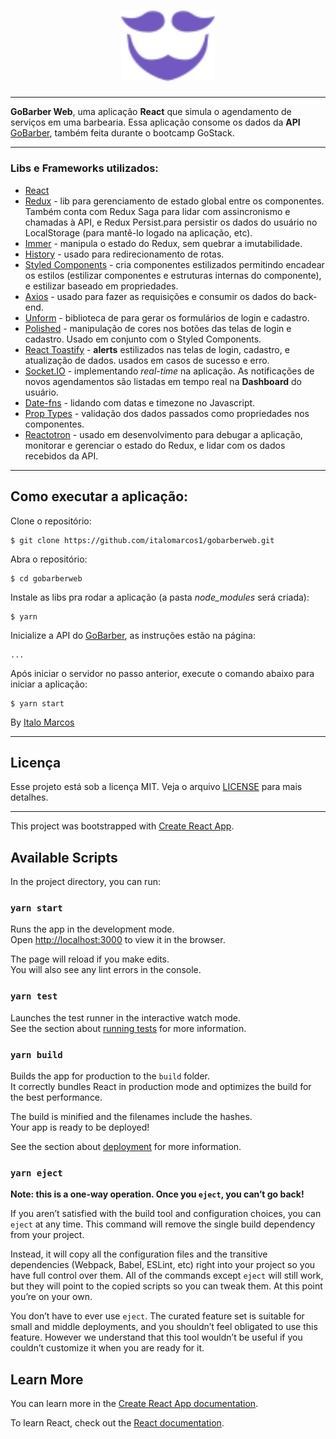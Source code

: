 <h1 align="center">
  <img alt="GoBarber" title="GoBarber" src="./gobarber.svg" width="150px" />
</h1>

---

**GoBarber Web**, uma aplicação **React** que simula o agendamento de serviços em uma barbearia. Essa aplicação consome os dados da **API** [GoBarber](https://github.com/italomarcos1/GoBarber/), também feita durante o bootcamp GoStack.

---
### Libs e Frameworks utilizados:

- [React](https://github.com/facebook/react)
- [Redux](https://github.com/reduxjs/redux) - lib para gerenciamento de estado global entre os componentes. Também conta com Redux Saga para lidar com assincronismo e chamadas à API, e Redux Persist.para persistir os dados do usuário no LocalStorage (para mantê-lo logado na aplicação, etc).
- [Immer](https://github.com/immerjs/immer) - manipula o estado do Redux, sem quebrar a imutabilidade.
- [History](https://github.com/ReactTraining/history) - usado para redirecionamento de rotas.
- [Styled Components](https://github.com/styled-components/styled-components) - cria componentes estilizados permitindo encadear os estilos (estilizar componentes e estruturas internas do componente), e estilizar baseado em propriedades.
- [Axios](https://github.com/axios/axios) - usado para fazer as requisições e consumir os dados do back-end.
- [Unform](https://github.com/rocketseat/unform) - biblioteca de para gerar os formulários de login e cadastro. 
- [Polished](https://github.com/styled-components/polished) - manipulação de cores nos botões das telas de login e cadastro. Usado em conjunto com o Styled Components.
- [React Toastify](https://github.com/fkhadra/react-toastify) - **alerts** estilizados nas telas de login, cadastro, e atualização de dados. usados em casos de sucesso e erro.
- [Socket.IO](https://github.com/socketio/socket.io) - implementando *real-time* na aplicação. As notificações de novos agendamentos são listadas em tempo real na **Dashboard** do usuário.
- [Date-fns](https://github.com/date-fns/date-fns) - lidando com datas e timezone no Javascript.
- [Prop Types](https://github.com/facebook/prop-types) - validação dos dados passados como propriedades nos componentes.
- [Reactotron](https://github.com/infinitered/reactotron) - usado em desenvolvimento para debugar a aplicação, monitorar e gerenciar o estado do Redux, e lidar com os dados recebidos da API.

---

## Como executar a aplicação:

Clone o repositório:
```
$ git clone https://github.com/italomarcos1/gobarberweb.git
```
Abra o repositório:
```
$ cd gobarberweb
```
Instale as libs pra rodar a aplicação (a pasta *node_modules* será criada):
```
$ yarn
```
Inicialize a API do [GoBarber](https://github.com/italomarcos1/GoBarber), as instruções estão na página:
```
...
```

Após iniciar o servidor no passo anterior, execute o comando abaixo para iniciar a aplicação:
```
$ yarn start
```
By [Italo Marcos](https://www.linkedin.com/in/italo-m-b181b1117/)

---
## Licença

Esse projeto está sob a licença MIT. Veja o arquivo [LICENSE](https://github.com/flaviohugo14/fastfeet/blob/master/LICENSE) para mais detalhes.

---




This project was bootstrapped with [Create React App](https://github.com/facebook/create-react-app).

## Available Scripts

In the project directory, you can run:

### `yarn start`

Runs the app in the development mode.<br />
Open [http://localhost:3000](http://localhost:3000) to view it in the browser.

The page will reload if you make edits.<br />
You will also see any lint errors in the console.

### `yarn test`

Launches the test runner in the interactive watch mode.<br />
See the section about [running tests](https://facebook.github.io/create-react-app/docs/running-tests) for more information.

### `yarn build`

Builds the app for production to the `build` folder.<br />
It correctly bundles React in production mode and optimizes the build for the best performance.

The build is minified and the filenames include the hashes.<br />
Your app is ready to be deployed!

See the section about [deployment](https://facebook.github.io/create-react-app/docs/deployment) for more information.

### `yarn eject`

**Note: this is a one-way operation. Once you `eject`, you can’t go back!**

If you aren’t satisfied with the build tool and configuration choices, you can `eject` at any time. This command will remove the single build dependency from your project.

Instead, it will copy all the configuration files and the transitive dependencies (Webpack, Babel, ESLint, etc) right into your project so you have full control over them. All of the commands except `eject` will still work, but they will point to the copied scripts so you can tweak them. At this point you’re on your own.

You don’t have to ever use `eject`. The curated feature set is suitable for small and middle deployments, and you shouldn’t feel obligated to use this feature. However we understand that this tool wouldn’t be useful if you couldn’t customize it when you are ready for it.

## Learn More

You can learn more in the [Create React App documentation](https://facebook.github.io/create-react-app/docs/getting-started).

To learn React, check out the [React documentation](https://reactjs.org/).